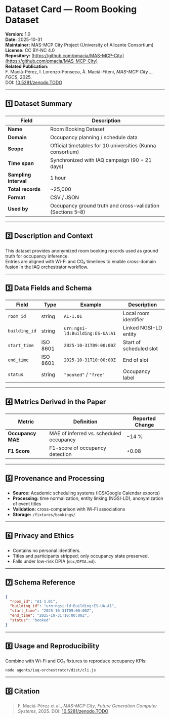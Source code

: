 # Dataset Card — Room Booking Dataset

**Version:** 1.0  
**Date:** 2025-10-31  
**Maintainer:** MAS-MCP City Project (University of Alicante Consortium)  
**License:** CC BY-NC 4.0  
**Repository:** [https://github.com/pmacia/MAS-MCP-City](https://github.com/pmacia/MAS-MCP-City)  
**Related Publication:**  
F. Maciá-Pérez, I. Lorenzo-Fonseca, À. Maciá-Fiteni, *MAS-MCP City…*, *FGCS*, 2025.  
DOI: [10.5281/zenodo.TODO](https://doi.org/10.5281/zenodo.TODO)

---

## 1️⃣ Dataset Summary

| Field | Description |
|-------|--------------|
| **Name** | Room Booking Dataset |
| **Domain** | Occupancy planning / schedule data |
| **Scope** | Official timetables for 10 universities (Kunna consortium) |
| **Time span** | Synchronized with IAQ campaign (90 + 21 days) |
| **Sampling interval** | 1 hour |
| **Total records** | ~25,000 |
| **Format** | CSV / JSON |
| **Used by** | Occupancy ground truth and cross-validation (Sections 5–8) |

---

## 2️⃣ Description and Context

This dataset provides anonymized room booking records used as ground truth for occupancy inference.  
Entries are aligned with Wi-Fi and CO₂ timelines to enable cross-domain fusion in the IAQ orchestrator workflow.

---

## 3️⃣ Data Fields and Schema

| Field | Type | Example | Description |
|--------|------|----------|-------------|
| `room_id` | string | `A1-1.01` | Local room identifier |
| `building_id` | string | `urn:ngsi-ld:Building:ES-UA:A1` | Linked NGSI-LD entity |
| `start_time` | ISO 8601 | `2025-10-31T09:00:00Z` | Start of scheduled slot |
| `end_time` | ISO 8601 | `2025-10-31T10:00:00Z` | End of slot |
| `status` | string | `"booked"` / `"free"` | Occupancy label |

---

## 4️⃣ Metrics Derived in the Paper

| Metric | Definition | Reported Change |
|---------|-------------|----------------|
| **Occupancy MAE** | MAE of inferred vs. scheduled occupancy | −14 % |
| **F1 Score** | F1-score of occupancy detection | +0.08 |

---

## 5️⃣ Provenance and Processing

- **Source:** Academic scheduling systems (ICS/Google Calendar exports)  
- **Processing:** time normalization, entity linking (NGSI-LD), anonymization of event titles  
- **Validation:** cross-comparison with Wi-Fi associations  
- **Storage:** `/fixtures/bookings/`

---

## 6️⃣ Privacy and Ethics

- Contains no personal identifiers.  
- Titles and participants stripped; only occupancy state preserved.  
- Falls under low-risk DPIA (`doc/DPIA.md`).

---

## 7️⃣ Schema Reference

```json
{
  "room_id": "A1-1.01",
  "building_id": "urn:ngsi-ld:Building:ES-UA:A1",
  "start_time": "2025-10-31T09:00:00Z",
  "end_time": "2025-10-31T10:00:00Z",
  "status": "booked"
}
```

---

## 8️⃣ Usage and Reproducibility

Combine with Wi-Fi and CO₂ fixtures to reproduce occupancy KPIs:

```bash
node agents/iaq-orchestrator/dist/cli.js
```

---

## 9️⃣ Citation

> F. Maciá-Pérez et al., *MAS-MCP City*, *Future Generation Computer Systems*, 2025.
> DOI: [10.5281/zenodo.TODO](https://doi.org/10.5281/zenodo.TODO)
